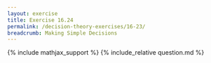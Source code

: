 ```yaml
---
layout: exercise
title: Exercise 16.24
permalink: /decision-theory-exercises/16-23/
breadcrumb: Making Simple Decisions
---
```


{% include mathjax_support %}
{% include_relative question.md %}
